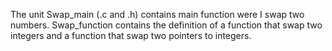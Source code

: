 The unit Swap_main (.c and .h) contains main function were I swap two numbers.
Swap_function contains the definition of a function that swap two integers and a function that swap two pointers to integers.

